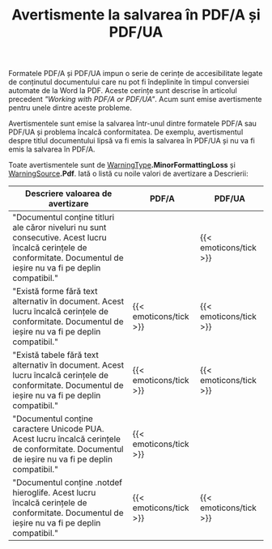 ﻿---
title: Avertismente la salvarea în PDF/A și PDF/UA
second_title: Aspose.Words pentru Python
articleTitle: Avertismente privind problema accesibilității la salvarea în PDF/A și PDF/UA
linktitle: Avertismente privind problema accesibilității la salvarea în PDF/A și PDF/UA
description: "PDF/A și PDF/UA impun cerințe de accesibilitate legate de conținutul documentului. Când salvați în PDF/A sau PDF/UA în Python și problema încalcă conformitatea, se emite un avertisment."
type: docs
weight: 29
url: /ro/python-net/warnings-when-saving-to-pdfa-and-pdfua/
---

Formatele PDF/A și PDF/UA impun o serie de cerințe de accesibilitate legate de conținutul documentului care nu pot fi îndeplinite în timpul conversiei automate de la Word la PDF. Aceste cerințe sunt descrise în articolul precedent *"Working with PDF/A or PDF/UA"*. Acum sunt emise avertismente pentru unele dintre aceste probleme.

Avertismentele sunt emise la salvarea într-unul dintre formatele PDF/A sau PDF/UA și problema încalcă conformitatea. De exemplu, avertismentul despre titlul documentului lipsă va fi emis la salvarea în PDF/UA și nu va fi emis la salvarea în PDF/A.

Toate avertismentele sunt de [WarningType](https://reference.aspose.com/words/python-net/aspose.words/warningtype/)**.MinorFormattingLoss** și [WarningSource](https://reference.aspose.com/words/python-net/aspose.words/warningsource/)**.Pdf**. Iată o listă cu noile valori de avertizare a Descrierii:

| Descriere valoarea de avertizare | PDF/A | PDF/UA |
| ------------------------------------------------------------ | ---------------------- | ---------------------- |
| "Documentul conține titluri ale căror niveluri nu sunt consecutive. Acest lucru încalcă cerințele de conformitate. Documentul de ieșire nu va fi pe deplin compatibil." |  | {{< emoticons/tick >}} |
| "Există forme fără text alternativ în document. Acest lucru încalcă cerințele de conformitate. Documentul de ieșire nu va fi pe deplin compatibil." | {{< emoticons/tick >}} | {{< emoticons/tick >}} |
| "Există tabele fără text alternativ în document. Acest lucru încalcă cerințele de conformitate. Documentul de ieșire nu va fi pe deplin compatibil." | {{< emoticons/tick >}} | {{< emoticons/tick >}} |
| "Documentul conține caractere Unicode PUA. Acest lucru încalcă cerințele de conformitate. Documentul de ieșire nu va fi pe deplin compatibil." | {{< emoticons/tick >}} |  |
| "Documentul conține .notdef hieroglife. Acest lucru încalcă cerințele de conformitate. Documentul de ieșire nu va fi pe deplin compatibil." | {{< emoticons/tick >}} | {{< emoticons/tick >}} |